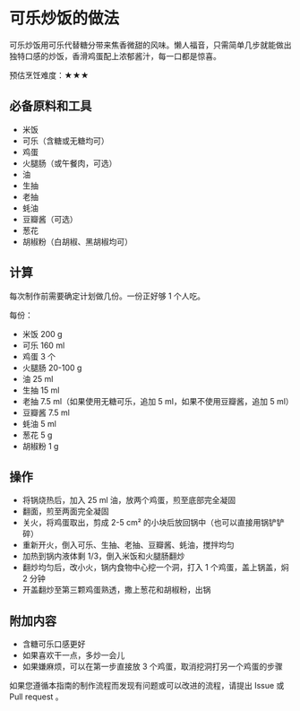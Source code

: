 # 可乐炒饭的做法

可乐炒饭用可乐代替糖分带来焦香微甜的风味。懒人福音，只需简单几步就能做出独特口感的炒饭，香滑鸡蛋配上浓郁酱汁，每一口都是惊喜。

预估烹饪难度：★★★

## 必备原料和工具

- 米饭
- 可乐（含糖或无糖均可）
- 鸡蛋
- 火腿肠（或午餐肉，可选）
- 油
- 生抽
- 老抽
- 蚝油
- 豆瓣酱（可选）
- 葱花
- 胡椒粉（白胡椒、黑胡椒均可）

## 计算

每次制作前需要确定计划做几份。一份正好够 1 个人吃。

每份：

- 米饭 200 g
- 可乐 160 ml
- 鸡蛋 3 个
- 火腿肠 20-100 g
- 油 25 ml
- 生抽 15 ml
- 老抽 7.5 ml（如果使用无糖可乐，追加 5 ml，如果不使用豆瓣酱，追加 5 ml）
- 豆瓣酱 7.5 ml
- 蚝油 5 ml
- 葱花 5 g
- 胡椒粉 1 g

## 操作

- 将锅烧热后，加入 25 ml 油，放两个鸡蛋，煎至底部完全凝固
- 翻面，煎至两面完全凝固
- 关火，将鸡蛋取出，剪成 2-5 cm² 的小块后放回锅中（也可以直接用锅铲铲碎）
- 重新开火，倒入可乐、生抽、老抽、豆瓣酱、蚝油，搅拌均匀
- 加热到锅内液体剩 1/3，倒入米饭和火腿肠翻炒
- 翻炒均匀后，改小火，锅内食物中心挖一个洞，打入 1 个鸡蛋，盖上锅盖，焖 2 分钟
- 开盖翻炒至第三颗鸡蛋熟透，撒上葱花和胡椒粉，出锅

## 附加内容

- 含糖可乐口感更好
- 如果喜欢干一点，多炒一会儿
- 如果嫌麻烦，可以在第一步直接放 3 个鸡蛋，取消挖洞打另一个鸡蛋的步骤

如果您遵循本指南的制作流程而发现有问题或可以改进的流程，请提出 Issue 或 Pull request 。
